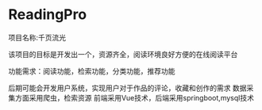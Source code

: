 # ReadingPro
项目名称:千页流光

该项目的目标是开发出一个，资源齐全，阅读环境良好方便的在线阅读平台

功能需求：阅读功能，检索功能，分类功能，推荐功能

后期可能会开发用户系统，实现用户对于作品的评论，收藏和创作的需求
数据采集方面采用爬虫，检索资源
前端采用Vue技术，后端采用springboot,mysql技术
